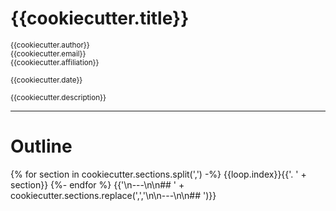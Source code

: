 # {{cookiecutter.title}}

<small>{{cookiecutter.author}}</small>  
<small>{{cookiecutter.email}}</small>  
<small>{{cookiecutter.affiliation}}</small>  
  
<small>{{cookiecutter.date}}</small>
  
<small>{{cookiecutter.description}}</small>  

---

# Outline

{% for section in cookiecutter.sections.split(',') -%}
{{loop.index}}{{'. ' + section}}
{%- endfor %}
{{'\n---\n\n## ' + cookiecutter.sections.replace(',','\n\n---\n\n## ')}}
